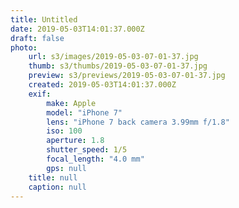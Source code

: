 ```yaml
---
title: Untitled
date: 2019-05-03T14:01:37.000Z
draft: false
photo:
    url: s3/images/2019-05-03-07-01-37.jpg
    thumb: s3/thumbs/2019-05-03-07-01-37.jpg
    preview: s3/previews/2019-05-03-07-01-37.jpg
    created: 2019-05-03T14:01:37.000Z
    exif:
        make: Apple
        model: "iPhone 7"
        lens: "iPhone 7 back camera 3.99mm f/1.8"
        iso: 100
        aperture: 1.8
        shutter_speed: 1/5
        focal_length: "4.0 mm"
        gps: null
    title: null
    caption: null
---
```

